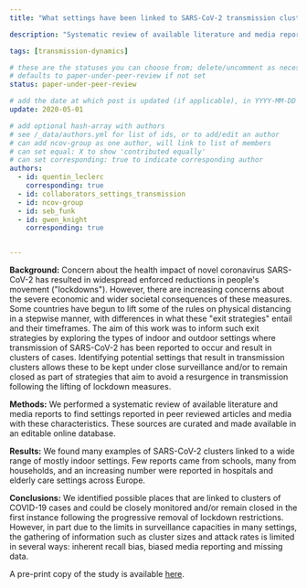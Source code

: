 ```yaml
---
title: "What settings have been linked to SARS-CoV-2 transmission clusters?"

description: "Systematic review of available literature and media reports to find clusters and extract settings type information."

tags: [transmission-dynamics] 

# these are the statuses you can choose from; delete/uncomment as necessary
# defaults to paper-under-peer-review if not set
status: paper-under-peer-review

# add the date at which post is updated (if applicable), in YYYY-MM-DD
update: 2020-05-01

# add optional hash-array with authors
# see /_data/authors.yml for list of ids, or to add/edit an author
# can add ncov-group as one author, will link to list of members
# can set equal: X to show 'contributed equally'
# can set corresponding: true to indicate corresponding author
authors:
  - id: quentin_leclerc
    corresponding: true
  - id: collaborators_settings_transmission
  - id: ncov-group
  - id: seb_funk
  - id: gwen_knight
    corresponding: true


---
```


**Background:** Concern about the health impact of novel coronavirus SARS-CoV-2 has resulted in widespread enforced reductions in people's movement ("lockdowns"). However, there are increasing concerns about the severe economic and wider societal consequences of these measures. Some countries have begun to lift some of the rules on physical distancing in a stepwise manner, with differences in what these "exit strategies" entail and their timeframes. The aim of this work was to inform such exit strategies by exploring the types of indoor and outdoor settings where transmission of SARS-CoV-2 has been reported to occur and result in clusters of cases. Identifying potential settings that result in transmission clusters allows these to be kept under close surveillance and/or to remain closed as part of strategies that aim to avoid a resurgence in transmission following the lifting of lockdown measures.

**Methods:** We performed a systematic review of available literature and media reports to find settings reported in peer reviewed articles and media with these characteristics. These sources are curated and made available in an editable online database.

**Results:** We found many examples of SARS-CoV-2 clusters linked to a wide range of mostly indoor settings. Few reports came from schools, many from households, and an increasing number were reported in hospitals and elderly care settings across Europe.

**Conclusions:** We identified possible places that are linked to clusters of COVID-19 cases and could be closely monitored and/or remain closed in the first instance following the progressive removal of lockdown restrictions. However, in part due to the limits in surveillance capacities in many settings, the gathering of information such as cluster sizes and attack rates is limited in several ways: inherent recall bias, biased media reporting and missing data.


A pre-print copy of the study is available [here](https://wellcomeopenresearch.org/articles/5-83/v1).
